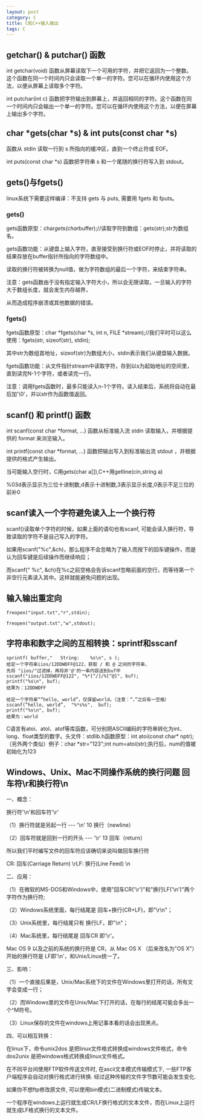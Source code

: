 ```yaml
---
layout: post
category: C
title: C和C++输入输出
tags: C
---
```

## getchar() & putchar() 函数
int getchar(void) 函数从屏幕读取下一个可用的字符，并把它返回为一个整数。这个函数在同一个时间内只会读取一个单一的字符。您可以在循环内使用这个方法，以便从屏幕上读取多个字符。

int putchar(int c) 函数把字符输出到屏幕上，并返回相同的字符。这个函数在同一个时间内只会输出一个单一的字符。您可以在循环内使用这个方法，以便在屏幕上输出多个字符。

## char *gets(char *s) & int puts(const char *s)
函数从 stdin 读取一行到 s 所指向的缓冲区，直到一个终止符或 EOF。

int puts(const char *s) 函数把字符串 s 和一个尾随的换行符写入到 stdout。

## gets()与fgets()
linux系统下需要这样编译：不支持 gets 与 puts, 需要用 fgets 和 fputs。

### gets()
gets函数原型：char*gets(char*buffer);//读取字符到数组：gets(str);str为数组名。

gets函数功能：从键盘上输入字符，直至接受到换行符或EOF时停止，并将读取的结果存放在buffer指针所指向的字符数组中。

读取的换行符被转换为null值，做为字符数组的最后一个字符，来结束字符串。

注意：gets函数由于没有指定输入字符大小，所以会无限读取，一旦输入的字符大于数组长度，就会发生内存越界，

从而造成程序崩溃或其他数据的错误。

### fgets()
fgets函数原型：char *fgets(char *s, int n, FILE *stream);//我们平时可以这么使用：fgets(str, sizeof(str), stdin);

其中str为数组首地址，sizeof(str)为数组大小，stdin表示我们从键盘输入数据。

fgets函数功能：从文件指针stream中读取字符，存到以s为起始地址的空间里，直到读完N-1个字符，或者读完一行。

注意：调用fgets函数时，最多只能读入n-1个字符。读入结束后，系统将自动在最后加'\0'，并以str作为函数值返回。

## scanf() 和 printf() 函数
int scanf(const char *format, ...) 函数从标准输入流 stdin 读取输入，并根据提供的 format 来浏览输入。

int printf(const char *format, ...) 函数把输出写入到标准输出流 stdout ，并根据提供的格式产生输出。

当可能输入空行时，C用gets(char a[]),C++用getline(cin,string a)

%03d表示显示为三位十进制数,d表示十进制数,3表示显示长度,0表示不足三位的前补0

## scanf读入一个字符避免读入上一个换行符

scanf()读取单个字符的时候，如果上面的语句也有scanf, 可能会读入换行符，导致读取的字符不是自己写入的字符。

如果用scanf("%c",&ch)，那么程序不会忽略为了输入而按下的回车键操作，而是认为回车键是后续操作而继续响应；

而scanf(" %c", &ch)在%c之前空格会告诉scanf忽略前面的空行，而等待第一个非空行元素读入其中。这样就能避免问题的出现。 


## 输入输出重定向

    freopen("input.txt","r",stdin);

    freopen("output.txt","w",stdout);

## 字符串和数字之间的互相转换：sprintf和sscanf

    sprintf( buffer,"   String:    %s\n", s );
    给定一个字符串iios/12DDWDFF@122，获取 / 和 @ 之间的字符串，
    先将 "iios/"过滤掉，再将非'@'的一串内容送到buf中
    sscanf("iios/12DDWDFF@122", "%*[^/]/%[^@]", buf);
    printf("%s\n", buf);
    结果为：12DDWDFF 
    
    给定一个字符串““hello, world”，仅保留world。（注意：“，”之后有一空格）
    sscanf(“hello, world”,  "%*s%s",  buf);  
    printf("%s\n", buf);
    结果为：world

C语言有atoi、atol、atof等库函数，可分别把ASCII编码的字符串转化为int、long、float类型的数字。头文件：stdlib.h函数原型：int atoi(const char* nptr);（另外两个类似）例子：char *str="123";int num=atoi(str);执行后，num的值被初始化为123

## Windows、Unix、Mac不同操作系统的换行问题 回车符\r和换行符\n
一、概念：

换行符'\n'和回车符'\r'

（1）换行符就是另起一行  --- '\n' 10 换行（newline）

（2）回车符就是回到一行的开头 --- '\r' 13 回车（return）

所以我们平时编写文件的回车符应该确切来说叫做回车换行符  

CR: 回车(Carriage Return) \rLF: 换行(Line Feed) \n

二、应用：

（1）在微软的MS-DOS和Windows中，使用"回车CR('\r')"和"换行LF('\n')"两个字符作为换行符;

（2）Windows系统里面，每行结尾是 回车+换行(CR+LF)，即"\r\n"；

（3）Unix系统里，每行结尾只有 换行LF，即"\n"；

（4）Mac系统里，每行结尾是 回车CR 即'\r'。

Mac OS 9 以及之前的系统的换行符是 CR，从 Mac OS X （后来改名为"OS X"）开始的换行符是 LF即'\n'，和Unix/Linux统一了。

三、影响：

（1）一个直接后果是，Unix/Mac系统下的文件在Windows里打开的话，所有文字会变成一行；

（2）而Windows里的文件在Unix/Mac下打开的话，在每行的结尾可能会多出一个^M符号。

（3）Linux保存的文件在windows上用记事本看的话会出现黑点。

四、可以相互转换：

在linux下，命令unix2dos 是把linux文件格式转换成windows文件格式，命令dos2unix 是把windows格式转换成linux文件格式。

在不同平台间使用FTP软件传送文件时, 在ascii文本模式传输模式下, 一些FTP客户端程序会自动对换行格式进行转换. 经过这种传输的文件字节数可能会发生变化.

 如果你不想ftp修改原文件, 可以使用bin模式(二进制模式)传输文本。

一个程序在windows上运行就生成CR/LF换行格式的文本文件，而在Linux上运行就生成LF格式换行的文本文件。
